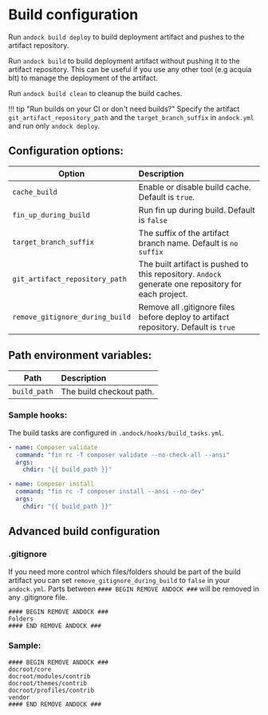 # Build configuration 

Run `andock build deploy` to build deployment artifact and pushes to the artifact repository.

Run `andock build` to build deployment artifact without pushing it to the artifact repository. This can be useful if you use any other tool (e.g acquia blt) to manage the deployment of the artifact.
 
Run `andock build clean` to cleanup the build caches. 
 
!!! tip "Run builds on your CI or don't need builds?"
    Specify the artifact `git_artifact_repository_path` and the `target_branch_suffix` in `andock.yml` and run only `andock deploy`.

## Configuration options:

| Option                     | Description |
|----------------------------|:------------|
| `cache_build`            | Enable or disable build cache. Default is `true`.
| `fin_up_during_build`            | Run fin up during build. Default is `false`
| `target_branch_suffix`            | The suffix of the artifact branch name. Default is `no suffix`
| `git_artifact_repository_path`            | The built artifact is pushed to this repository. `Andock` generate one repository for each project.
| `remove_gitignore_during_build`            | Remove all .gitignore files before deploy to artifact repository. Default is `true`

## Path environment variables:

| Path                     | Description |
|----------------------------|:------------|
| `build_path`            | The build checkout path.

### Sample hooks:
The build tasks are configured in `.andock/hooks/build_tasks.yml`. 
```yaml
- name: Composer validate
  command: "fin rc -T composer validate --no-check-all --ansi"
  args:
    chdir: "{{ build_path }}"

- name: Composer install
  command: "fin rc -T composer install --ansi --no-dev"
  args:
    chdir: "{{ build_path }}"

```

## Advanced build configuration

### .gitignore
If you need more control which files/folders should be part of the build artifact you can set `remove_gitignore_during_build` to `false` in your `andock.yml`.
Parts between `#### BEGIN REMOVE ANDOCK ###` will be removed in any .gitignore file.
```
#### BEGIN REMOVE ANDOCK ###
Folders  
#### END REMOVE ANDOCK ###
```
### Sample:
```
#### BEGIN REMOVE ANDOCK ###
docroot/core
docroot/modules/contrib
docroot/themes/contrib
docroot/profiles/contrib
vendor
#### END REMOVE ANDOCK ###
```

